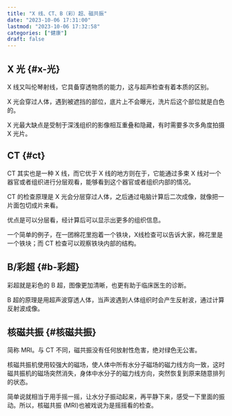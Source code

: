 ```yaml
---
title: "X 线、CT、B（彩）超、磁共振"
date: "2023-10-06 17:31:00"
lastmod: "2023-10-06 17:32:58"
categories: ["健康"]
draft: false
---
```


## X 光 {#x-光}

X 线又叫伦琴射线，它具备穿透物质的能力，这与超声检查有着本质的区别。

X 光会穿过人体，遇到被遮挡的部位，底片上不会曝光，洗片后这个部位就是白色的。

X 光最大缺点是受制于深浅组织的影像相互重叠和隐藏，有时需要多次多角度拍摄 X 光片。


## CT {#ct}

CT 其实也是一种 X 线，而它优于 X 线的地方则在于，它能通过多束 X 线对一个器官或者组织进行分层观看，能够看到这个器官或者组织内部的情况。

CT 的检查原理是 X 光会分层穿过人体，之后通过电脑计算后二次成像，就像把一片面包切成片来看。

优点是可以分层看，经计算后可以显示出更多的组织信息。

一个简单的例子，在一团棉花里抱着一个铁块，X线检查可以告诉大家，棉花里是一个铁块；而 CT 检查可以观察铁块内部的结构。


## B/彩超 {#b-彩超}

彩超就是彩色的 B 超，图像更加清晰，也更有助于临床医生的诊断。

B 超的原理是用超声波穿透人体，当声波遇到人体组织时会产生反射波，通过计算反射波成像。


## 核磁共振 {#核磁共振}

简称 MRI。与 CT 不同，磁共振没有任何放射性危害，绝对绿色无公害。

核磁共振机使用较强大的磁场，使人体中所有水分子磁场的磁力线方向一致，这时磁共振机的磁场突然消失，身体中水分子的磁力线方向，突然恢复到原来随意排列的状态。

简单说就相当于用手摇一摇，让水分子振动起来，再平静下来，感受一下里面的振动。所以，核磁共振 (MRI)也被戏说为是摇摇看的检查。